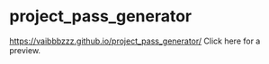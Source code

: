 # project_pass_generator

https://vaibbbzzz.github.io/project_pass_generator/  Click here for a preview.
